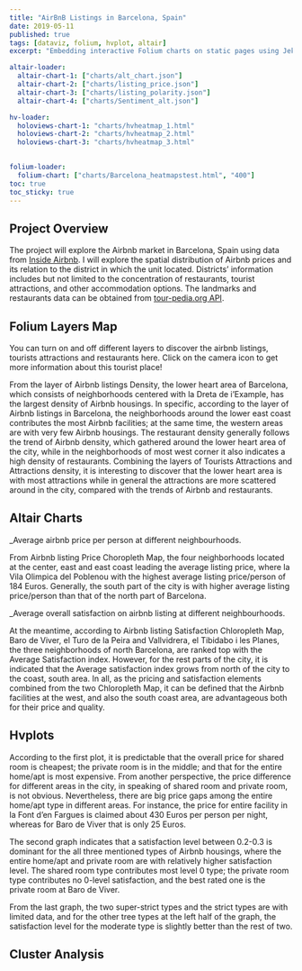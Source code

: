 ```yaml
---
title: "AirBnB Listings in Barcelona, Spain"
date: 2019-05-11
published: true
tags: [dataviz, folium, hvplot, altair]
excerpt: "Embedding interactive Folium charts on static pages using Jekyll."

altair-loader:
  altair-chart-1: ["charts/alt_chart.json"]
  altair-chart-2: ["charts/listing_price.json"]
  altair-chart-3: ["charts/listing_polarity.json"]
  altair-chart-4: ["charts/Sentiment_alt.json"]

hv-loader:
  holoviews-chart-1: "charts/hvheatmap_1.html"
  holoviews-chart-2: "charts/hvheatmap_2.html"
  holoviews-chart-3: "charts/hvheatmap_3.html"
  

folium-loader:
  folium-chart: ["charts/Barcelona_heatmapstest.html", "400"]
toc: true
toc_sticky: true
---
```


## Project Overview
   The project will explore the Airbnb market in Barcelona, Spain using data from [Inside Airbnb](http://insideairbnb.com/get-the-data.html). I will explore the spatial distribution of Airbnb prices and its relation to the district in which the unit located. Districts’ information includes but not limited to the concentration of restaurants, tourist attractions, and other accommodation options. The landmarks and restaurants data can be obtained from [tour-pedia.org API](http://tour-pedia.org/api/index.html). 

## Folium Layers Map
   You can turn on and off different layers to discover the airbnb listings, tourists attractions and restaurants here.
Click on the camera icon to get more information about this tourist place!

<div id="folium-chart"></div>

   From the layer of Airbnb listings Density, the lower heart area of Barcelona, which consists of neighborhoods centered with la Dreta de i’Example, has the largest density of Airbnb housings. In specific, according to the layer of Airbnb listings in Barcelona, the neighborhoods around the lower east coast contributes the most Airbnb facilities; at the same time, the western areas are with very few Airbnb housings. The restaurant density generally follows the trend of Airbnb density, which gathered around the lower heart area of the city, while in the neighborhoods of most west corner it also indicates a high density of restaurants.
   Combining the layers of Tourists Attractions and Attractions density, it is interesting to discover that the lower heart area is with most attractions while in general the attractions are more scattered around in the city, compared with the trends of Airbnb and restaurants. 


## Altair Charts
_Average airbnb price per person at different neighbourhoods. 
<div id="altair-chart-2"></div>

   From Airbnb listing Price Choropleth Map, the four neighborhoods located at the center, east and east coast leading the average listing price, where la Vila Olimpica del Poblenou with the highest average listing price/person of 184 Euros. Generally, the south part of the city is with higher average listing price/person than that of the north part of Barcelona.

_Average overall satisfaction on airbnb listing at different neighbourhoods.
<div id="altair-chart-3"></div>

   At the meantime, according to Airbnb listing Satisfaction Chloropleth Map, Baro de Viver, el Turo de la Peira and Vallvidrera, el Tibidabo i les Planes, the three neighborhoods of north Barcelona, are ranked top with the Average Satisfaction index. However, for the rest parts of the city, it is indicated that the Average satisfaction index grows from north of the city to the coast, south area. 
   In all, as the pricing and satisfaction elements combined from the two Chloropleth Map, it can be defined that the Airbnb facilities at the west, and also the south coast area, are advantageous both for their price and quality.
  
## Hvplots

<div id="holoviews-chart-1"></div>

   According to the first plot, it is predictable that the overall price for shared room is cheapest; the private room is in the middle; and that for the entire home/apt is most expensive. From another perspective, the price difference for different areas in the city, in speaking of shared room and private room, is not obvious. Nevertheless, there are big price gaps among the entire home/apt type in different areas. For instance, the price for entire facility in la Font d’en Fargues is claimed about 430 Euros per person per night, whereas for Baro de Viver that is only 25 Euros. 

<div id="holoviews-chart-2"></div>

   The second graph indicates that a satisfaction level between 0.2-0.3 is dominant for the all three mentioned types of Airbnb housings, where the entire home/apt and private room are with relatively higher satisfaction level. The shared room type contributes most level 0 type; the private room type contributes no 0-level satisfaction, and the best rated one is the private room at Baro de Viver.

<div id="holoviews-chart-3"></div>

   From the last graph, the two super-strict types and the strict types are with limited data, and for the other tree types at the left half of the graph, the satisfaction level for the moderate type is slightly better than the rest of two.

## Cluster Analysis

<div id="altair-chart-4"></div>
